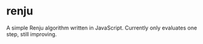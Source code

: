 # renju
A simple Renju algorithm written in JavaScript.
Currently only evaluates one step, still improving.
